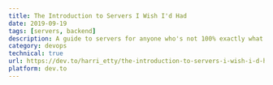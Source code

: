 ```yaml
---
title: The Introduction to Servers I Wish I'd Had
date: 2019-09-19
tags: [servers, backend]
description: A guide to servers for anyone who's not 100% exactly what one is, how to get one, and how to use one.
category: devops
technical: true
url: https://dev.to/harri_etty/the-introduction-to-servers-i-wish-i-d-had-44jl
platform: dev.to
---
```

